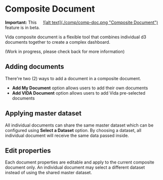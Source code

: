 # Composite Document
<a href="images/comp/comp-doc.png" data-lightbox="comp-document" data-title="Composite Document Editor" style="display: block; float:right;">
  ![alt text](./comp/comp-doc.png "Composite Document")
</a>

**Important:** This feature is in beta.

Vida composite document is a flexible tool that combines individual d3 documents together to create a complex dashboard. 

(Work in progress, please check back for more information)

## Adding documents

There're two (2) ways to add a document in a composite document. 

* **Add My Document** option allows users to add their own documents
* **Add VIDA Document** option allows users to add Vida pre-selected documents

## Applying master dataset

All individual documents can share the same master dataset which can be configured using **Select a Dataset** option.
By choosing a dataset, all individual document will receive the same data passed inside.

## Edit properties

Each document properties are editable and apply to the current composite document only. 
An individual document may select a different dataset instead of using the shared master dataset.